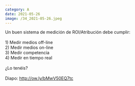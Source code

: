 ```yaml
--- 
category: A 
date: 2021-05-26 
image: /34_2021-05-26.jpeg 
--- 
```


Un buen sistema de medición de ROI/Atribución debe cumplir:<br><br>1) Medir medios off-line<br>2) Medir medios on-line<br>3) Medir competencia<br>4) Medir en tiempo real<br><br>¿Lo tenéis?<br><br>Diapo: http://ow.ly/bMwV50EQ7tc